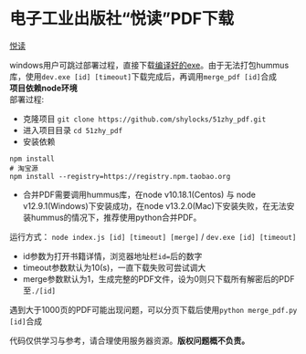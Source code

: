 电子工业出版社“悦读”PDF下载
====================

[悦读](https://yd.51zhy.cn/)  

windows用户可跳过部署过程，直接下载[编译好的exe](https://www.lanzous.com/i93c4dg)。由于无法打包hummus库，使用`dev.exe [id] [timeout]`下载完成后，再调用`merge_pdf [id]`合成   
**项目依赖node环境**  
部署过程:  
* 克隆项目 `git clone https://github.com/shylocks/51zhy_pdf.git`
* 进入项目目录 `cd 51zhy_pdf`
* 安装依赖
```
npm install
# 淘宝源
npm install --registry=https://registry.npm.taobao.org
```
* 合并PDF需要调用hummus库，在node v10.18.1(Centos) 与 node v12.9.1(Windows)下安装成功，在node v13.2.0(Mac)下安装失败，在无法安装hummus的情况下，推荐使用python合并PDF。  

运行方式： `node index.js [id] [timeout] [merge]` / `dev.exe [id] [timeout]` 
* id参数为打开书籍详情，浏览器地址栏`id=`后的数字
* timeout参数默认为10(s)，一直下载失败可尝试调大
* merge参数默认为1，生成完整的PDF文件，设为0则只下载所有解密后的PDF至`./[id]`
    
遇到大于1000页的PDF可能出现问题，可以分页下载后使用`python merge_pdf.py [id]`合成

代码仅供学习与参考，请合理使用服务器资源。**版权问题概不负责。**
